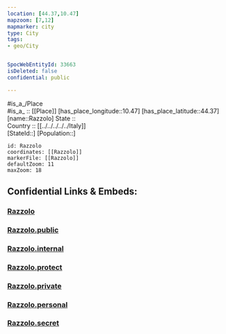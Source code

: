 ```yaml
---
location: [44.37,10.47] 
mapzoom: [7,12] 
mapmarker: city 
type: City
tags:
- geo/City


SpocWebEntityId: 33663
isDeleted: false
confidential: public

---
```

#is_a_/Place  
#is_a_ :: [[Place]] 
[has_place_longitude::10.47] 
[has_place_latitude::44.37] 
[name::Razzolo] 
State ::  
Country :: [[../../../../../Italy]]  
[StateId::] 
[Population::] 



```leaflet
id: Razzolo
coordinates: [[Razzolo]] 
markerFile: [[Razzolo]] 
defaultZoom: 11 
maxZoom: 18
```


## Confidential Links & Embeds: 

### [Razzolo](/_Standards/Earth/Continent/Europe/Europe~South/Italy/regions~Italy/Emilia-Romagna/Reggio_Emilia.Province/City/Razzolo.md) 

### [Razzolo.public](/_public/Earth/Continent/Europe/Europe~South/Italy/regions~Italy/Emilia-Romagna/Reggio_Emilia.Province/City/Razzolo.public.md) 

### [Razzolo.internal](/_internal/Earth/Continent/Europe/Europe~South/Italy/regions~Italy/Emilia-Romagna/Reggio_Emilia.Province/City/Razzolo.internal.md) 

### [Razzolo.protect](/_protect/Earth/Continent/Europe/Europe~South/Italy/regions~Italy/Emilia-Romagna/Reggio_Emilia.Province/City/Razzolo.protect.md) 

### [Razzolo.private](/_private/Earth/Continent/Europe/Europe~South/Italy/regions~Italy/Emilia-Romagna/Reggio_Emilia.Province/City/Razzolo.private.md) 

### [Razzolo.personal](/_personal/Earth/Continent/Europe/Europe~South/Italy/regions~Italy/Emilia-Romagna/Reggio_Emilia.Province/City/Razzolo.personal.md) 

### [Razzolo.secret](/_secret/Earth/Continent/Europe/Europe~South/Italy/regions~Italy/Emilia-Romagna/Reggio_Emilia.Province/City/Razzolo.secret.md)

